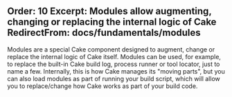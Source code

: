 Order: 10
Excerpt: Modules allow augmenting, changing or replacing the internal logic of Cake
RedirectFrom: docs/fundamentals/modules
---
Modules are a special Cake component designed to augment, change or replace the internal logic of Cake itself.
Modules can be used, for example, to replace the built-in Cake build log, process runner or tool locator, just to name a few.
Internally, this is how Cake manages its "moving parts", but you can also load modules as part of running your build script, which will allow you to replace/change how Cake works as part of your build code.